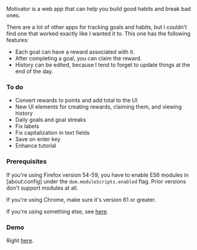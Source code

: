 Motivator is a web app that can help you build good habits and break bad ones.

There are a lot of other apps for tracking goals and habits, but I couldn't find
one that worked exactly like I wanted it to. This one has the following
features:

* Each goal can have a reward associated with it.
* After completing a goal, you can claim the reward.
* History can be edited, because I tend to forget to update things at the end of
  the day.

### To do

* Convert rewards to points and add total to the UI
* New UI elements for creating rewards, claiming them, and viewing history
* Daily goals and goal streaks
* Fix labels
* Fix capitalization in text fields
* Save on enter key
* Enhance tutorial

### Prerequisites

If you're using Firefox version 54-59, you have to enable ES6 modules in
[about:config] under the `dom.moduleScripts.enabled` flag. Prior versions don't
support modules at all.

If you're using Chrome, make sure it's version 61 or greater.

If you're using something else, see
[here](https://developer.mozilla.org/en-US/docs/Web/JavaScript/Reference/Statements/import#Browser_compatibility).

### Demo

Right [here](http://dave-kennedy.github.io/motivator).
